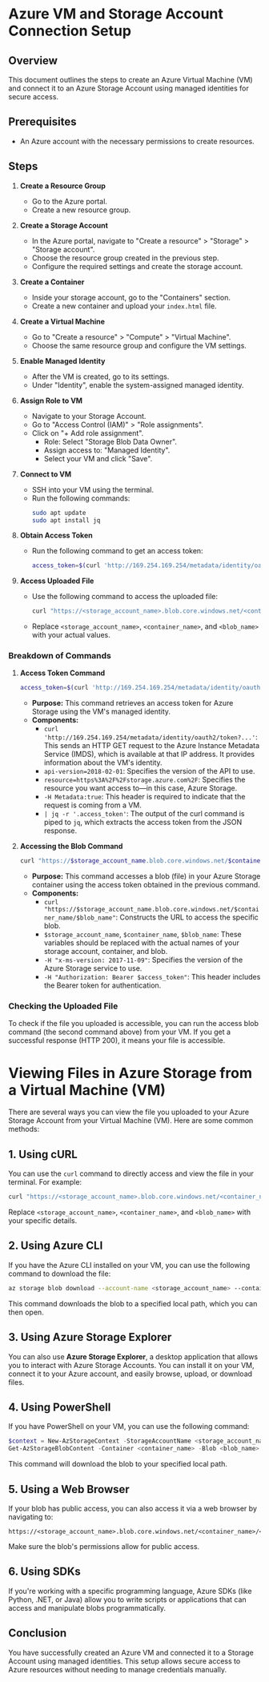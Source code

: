 
# Azure VM and Storage Account Connection Setup

## Overview
This document outlines the steps to create an Azure Virtual Machine (VM) and connect it to an Azure Storage Account using managed identities for secure access.

## Prerequisites
- An Azure account with the necessary permissions to create resources.

## Steps

1. **Create a Resource Group**
   - Go to the Azure portal.
   - Create a new resource group.

2. **Create a Storage Account**
   - In the Azure portal, navigate to "Create a resource" > "Storage" > "Storage account".
   - Choose the resource group created in the previous step.
   - Configure the required settings and create the storage account.

3. **Create a Container**
   - Inside your storage account, go to the "Containers" section.
   - Create a new container and upload your `index.html` file.

4. **Create a Virtual Machine**
   - Go to "Create a resource" > "Compute" > "Virtual Machine".
   - Choose the same resource group and configure the VM settings.

5. **Enable Managed Identity**
   - After the VM is created, go to its settings.
   - Under "Identity", enable the system-assigned managed identity.

6. **Assign Role to VM**
   - Navigate to your Storage Account.
   - Go to "Access Control (IAM)" > "Role assignments".
   - Click on "+ Add role assignment".
     - Role: Select "Storage Blob Data Owner".
     - Assign access to: "Managed Identity".
     - Select your VM and click "Save".

7. **Connect to VM**
   - SSH into your VM using the terminal.
   - Run the following commands:
     ```bash
     sudo apt update
     sudo apt install jq
     ```

8. **Obtain Access Token**
   - Run the following command to get an access token:
     ```bash
     access_token=$(curl 'http://169.254.169.254/metadata/identity/oauth2/token?api-version=2018-02-01&resource=https%3A%2F%2Fstorage.azure.com%2F' -H Metadata:true | jq -r '.access_token')
     ```

9. **Access Uploaded File**
   - Use the following command to access the uploaded file:
     ```bash
     curl "https://<storage_account_name>.blob.core.windows.net/<container_name>/<blob_name>" -H "x-ms-version: 2017-11-09" -H "Authorization: Bearer $access_token"
     ```
   - Replace `<storage_account_name>`, `<container_name>`, and `<blob_name>` with your actual values.



### Breakdown of Commands

1. **Access Token Command**
   ```bash
   access_token=$(curl 'http://169.254.169.254/metadata/identity/oauth2/token?api-version=2018-02-01&resource=https%3A%2F%2Fstorage.azure.com%2F' -H Metadata:true | jq -r '.access_token')
   ```
   - **Purpose:** This command retrieves an access token for Azure Storage using the VM's managed identity.
   - **Components:**
     - `curl 'http://169.254.169.254/metadata/identity/oauth2/token?...'`: This sends an HTTP GET request to the Azure Instance Metadata Service (IMDS), which is available at that IP address. It provides information about the VM's identity.
     - `api-version=2018-02-01`: Specifies the version of the API to use.
     - `resource=https%3A%2F%2Fstorage.azure.com%2F`: Specifies the resource you want access to—in this case, Azure Storage.
     - `-H Metadata:true`: This header is required to indicate that the request is coming from a VM.
     - `| jq -r '.access_token'`: The output of the curl command is piped to `jq`, which extracts the access token from the JSON response.

2. **Accessing the Blob Command**
   ```bash
   curl "https://$storage_account_name.blob.core.windows.net/$container_name/$blob_name" -H "x-ms-version: 2017-11-09" -H "Authorization: Bearer $access_token"
   ```
   - **Purpose:** This command accesses a blob (file) in your Azure Storage container using the access token obtained in the previous command.
   - **Components:**
     - `curl "https://$storage_account_name.blob.core.windows.net/$container_name/$blob_name"`: Constructs the URL to access the specific blob.
     - `$storage_account_name`, `$container_name`, `$blob_name`: These variables should be replaced with the actual names of your storage account, container, and blob.
     - `-H "x-ms-version: 2017-11-09"`: Specifies the version of the Azure Storage service to use.
     - `-H "Authorization: Bearer $access_token"`: This header includes the Bearer token for authentication.

### Checking the Uploaded File

To check if the file you uploaded is accessible, you can run the access blob command (the second command above) from your VM. If you get a successful response (HTTP 200), it means your file is accessible.


# Viewing Files in Azure Storage from a Virtual Machine (VM)

There are several ways you can view the file you uploaded to your Azure Storage Account from your Virtual Machine (VM). Here are some common methods:

## 1. Using cURL
You can use the `curl` command to directly access and view the file in your terminal. For example:
```bash
curl "https://<storage_account_name>.blob.core.windows.net/<container_name>/<blob_name>" -H "x-ms-version: 2017-11-09" -H "Authorization: Bearer $access_token"
```
Replace `<storage_account_name>`, `<container_name>`, and `<blob_name>` with your specific details.

## 2. Using Azure CLI
If you have the Azure CLI installed on your VM, you can use the following command to download the file:
```bash
az storage blob download --account-name <storage_account_name> --container-name <container_name> --name <blob_name> --file <local_file_path>
```
This command downloads the blob to a specified local path, which you can then open.

## 3. Using Azure Storage Explorer
You can also use **Azure Storage Explorer**, a desktop application that allows you to interact with Azure Storage Accounts. You can install it on your VM, connect it to your Azure account, and easily browse, upload, or download files.

## 4. Using PowerShell
If you have PowerShell on your VM, you can use the following command:
```powershell
$context = New-AzStorageContext -StorageAccountName <storage_account_name> -UseConnectedAccount
Get-AzStorageBlobContent -Container <container_name> -Blob <blob_name> -Destination <local_path> -Context $context
```
This command will download the blob to your specified local path.

## 5. Using a Web Browser
If your blob has public access, you can also access it via a web browser by navigating to:
```
https://<storage_account_name>.blob.core.windows.net/<container_name>/<blob_name>
```
Make sure the blob's permissions allow for public access.

## 6. Using SDKs
If you're working with a specific programming language, Azure SDKs (like Python, .NET, or Java) allow you to write scripts or applications that can access and manipulate blobs programmatically.


## Conclusion
You have successfully created an Azure VM and connected it to a Storage Account using managed identities. This setup allows secure access to Azure resources without needing to manage credentials manually.